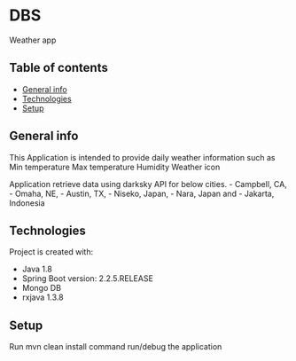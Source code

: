 # DBS
Weather app
## Table of contents
* [General info](#general-info)
* [Technologies](#technologies)
* [Setup](#setup)

## General info
This Application is intended to provide daily weather information such as
 Min temperature
 Max temperature
 Humidity
 Weather icon
 
 Application retrieve data using darksky API for below cities.
	- Campbell, CA, 
	- Omaha, NE, 
	- Austin, TX,
	- Niseko, Japan,
	- Nara, Japan and
	- Jakarta, Indonesia 

	
## Technologies
Project is created with:
* Java 1.8
* Spring Boot version: 2.2.5.RELEASE
* Mongo DB
* rxjava 1.3.8
	
## Setup
Run mvn clean install command
run/debug the application 


